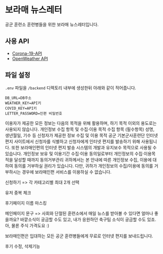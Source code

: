 # 보라매 뉴스레터

공군 훈련소 훈련병들을 위한 보라매 뉴스레터입니다.

## 사용 API

- [Corona-19-API](https://api.corona-19.kr/)
- [OpenWeather API](https://openweathermap.org/api)


## 파일 설정
```.env``` 파일을 ```/backend``` 디렉토리 내부에 생성한뒤 아래와 같이 적어줍니다.

```
DB_URL=DB주소
WEATHER_KEY=API키
COVID_KEY=API키
LETTER_PASSWORD=인편 비밀번호
```

이용자가 제공한 모든 정보는 다음의 목적을 위해 활용하며, 하기 목적 이외의 용도로는 사용되지 않습니다.
개인정보 수집 항목 및 수집·이용 목적
수집 항목 (필수항목)
성명, 생년월일, 기수 등 신청자가 제공한 정보
수집 및 이용 목적
공군 기본군사훈련단 인터넷 편지 사이트에서 신청자를 식별하고 신청자에게 인터넷 편지를 발송하기 위해 사용됩니다. 또한 보라매인편의 인터넷 편지 발송 시스템의 개발과 유지보수 목적으로 사용될 수 있습니다.
개인정보 보유 및 이용기간
수집·이용 동의일로부터 개인정보의 수집·이용목적을 달성할 때까지
동의거부관리
귀하께서는 본 안내에 따른 개인정보 수집, 이용에 대하여 동의를 거부하실 권리가 있습니다. 다만, 귀하가 개인정보의 수집/이용에 동의를 거부하시는 경우에 보라매인편 서비스를 이용하실 수 없습니다.

신청하기 => 각 카테고리별 최대 2개 선택

유저 중복 체크

후기페이지 이름 마스킹

메인페이지 문구 =>
사회와 단절된 훈련소에서 매일 뉴스를 받아볼 수 있다면 얼마나 좋을까요?
바깥소식이 궁금할 수도 있고, 내가 응원하던 축구팀 소식이 궁금할 수도 있죠.
아, 물론 주식 가격도요 :)

보라매인편은 입대하는 모든 공군 훈련병들에게 무료로 인터넷 편지를 보내드립니다.

후기 수정, 삭제기능